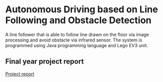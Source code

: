 # Autonomous Driving based on Line Following and Obstacle Detection
A line follower that is able to follow line drawn on the floor via image processing and avoid obstacle via infrared sensor. The system is programmed using Java programming language and Lego EV3 unit.

## Final year project report
<a href="/project_report.pdf">Project report</a>
